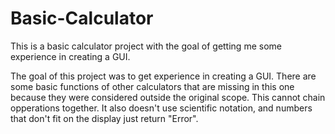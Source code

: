 # Basic-Calculator
This is a basic calculator project with the goal of getting me some experience in creating a GUI.

The goal of this project was to get experience in creating a GUI. There are some basic functions of other calculators that are missing in this one because they were considered outside the original scope. This cannot chain opperations together. It also doesn't use scientific notation, and numbers that don't fit on the display just return "Error".
